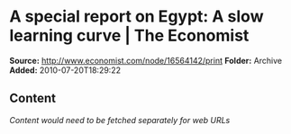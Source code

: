 # A special report on Egypt: A slow learning curve | The Economist

**Source:** http://www.economist.com/node/16564142/print
**Folder:** Archive
**Added:** 2010-07-20T18:29:22




## Content
*Content would need to be fetched separately for web URLs*
